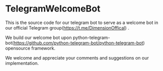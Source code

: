 # TelegramWelcomeBot

This is the source code for our telegram bot to serve as a welcome bot in our official Telegram group(https://t.me/DimensionOffical) .  
  
We build our welcome bot upon python-telegram-bot(https://github.com/python-telegram-bot/python-telegram-bot) opensource framework.  

We welcome and appreciate your comments and suggestions on our implementation.
